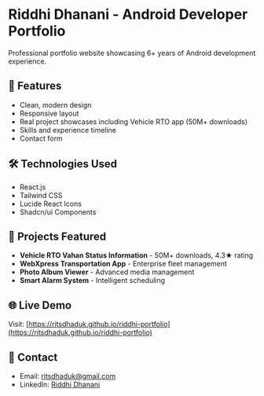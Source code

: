 # Riddhi Dhanani - Android Developer Portfolio

Professional portfolio website showcasing 6+ years of Android development experience.

## 🚀 Features
- Clean, modern design
- Responsive layout
- Real project showcases including Vehicle RTO app (50M+ downloads)
- Skills and experience timeline
- Contact form

## 🛠️ Technologies Used
- React.js
- Tailwind CSS
- Lucide React Icons
- Shadcn/ui Components

## 📱 Projects Featured
- **Vehicle RTO Vahan Status Information** - 50M+ downloads, 4.3★ rating
- **WebXpress Transportation App** - Enterprise fleet management
- **Photo Album Viewer** - Advanced media management
- **Smart Alarm System** - Intelligent scheduling

## 🌐 Live Demo
Visit: [https://ritsdhaduk.github.io/riddhi-portfolio](https://ritsdhaduk.github.io/riddhi-portfolio)

## 📧 Contact
- Email: ritsdhaduk@gmail.com
- LinkedIn: [Riddhi Dhanani](https://www.linkedin.com/in/riddhi-dhanani-268220134)
